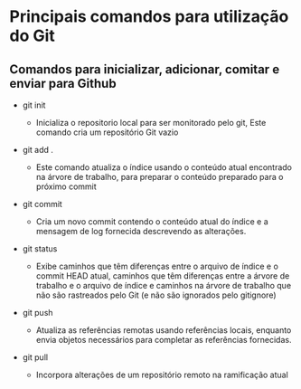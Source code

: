 # Principais comandos para utilização do Git

## Comandos para inicializar, adicionar, comitar e enviar para Github

- git init  
    - Inicializa o repositorio local para ser monitorado pelo git, Este comando cria um repositório Git vazio


- git add . 
    - Este comando atualiza o índice usando o conteúdo atual encontrado na árvore de trabalho, para preparar o conteúdo preparado para o próximo commit

- git commit 
    - Cria um novo commit contendo o conteúdo atual do índice e a mensagem de log fornecida descrevendo as alterações.

- git status 
    - Exibe caminhos que têm diferenças entre o arquivo de índice e o commit HEAD atual, caminhos que têm diferenças entre a árvore de trabalho e o arquivo de índice e caminhos na árvore de trabalho que não são rastreados pelo Git (e não são ignorados pelo gitignore)

- git push  
    - Atualiza as referências remotas usando referências locais, enquanto envia objetos necessários para completar as referências fornecidas.

- git pull 
    - Incorpora alterações de um repositório remoto na ramificação atual
